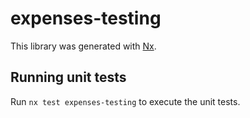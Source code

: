 # expenses-testing

This library was generated with [Nx](https://nx.dev).

## Running unit tests

Run `nx test expenses-testing` to execute the unit tests.
